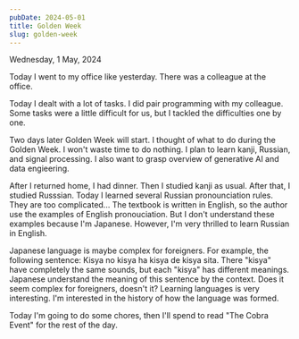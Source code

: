 ```yaml
---
pubDate: 2024-05-01
title: Golden Week
slug: golden-week
---
```


Wednesday, 1 May, 2024

Today I went to my office like yesterday. There was a colleague at the office.

Today I dealt with a lot of tasks. I did pair programming with my colleague. Some tasks were a little difficult for us, but I tackled the difficulties one by one.

Two days later Golden Week will start. I thought of what to do during the Golden Week. I won't waste time to do nothing. I plan to learn kanji, Russian, and signal processing. I also want to grasp overview of generative AI and data engieering.

After I returned home, I had dinner. Then I studied kanji as usual. After that, I studied Russsian. Today I learned several Russian pronounciation rules. They are too complicated... The textbook is written in English, so the author use the examples of English pronouciation. But I don't understand these examples because I'm Japanese. However, I'm very thrilled to learn Russian in English.

Japanese language is maybe complex for foreigners. For example, the following sentence: Kisya no kisya ha kisya de kisya sita. There "kisya" have completely the same sounds, but each "kisya" has different meanings. Japanese understand the meaning of this sentence by the context. Does it seem complex for foreigners, doesn't it? Learning languages is very interesting. I'm interested in the history of how the language was formed.

Today I'm going to do some chores, then I'll spend to read "The Cobra Event" for the rest of the day.